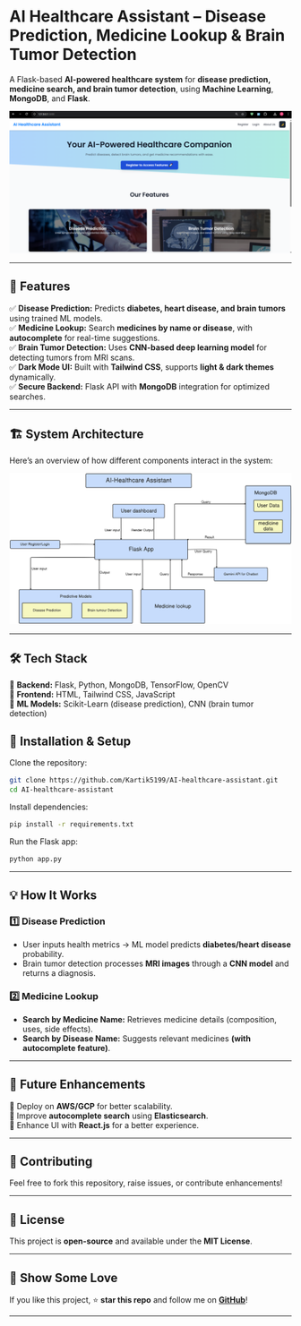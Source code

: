 # **AI Healthcare Assistant – Disease Prediction, Medicine Lookup & Brain Tumor Detection**  


A Flask-based **AI-powered healthcare system** for **disease prediction, medicine search, and brain tumor detection**, using **Machine Learning**, **MongoDB**, and **Flask**.  

![Project Demo](/demo_pic.PNG)

---

## 🚀 **Features**  
✅ **Disease Prediction:** Predicts **diabetes, heart disease, and brain tumors** using trained ML models.  
✅ **Medicine Lookup:** Search **medicines by name or disease**, with **autocomplete** for real-time suggestions.  
✅ **Brain Tumor Detection:** Uses **CNN-based deep learning model** for detecting tumors from MRI scans.  
✅ **Dark Mode UI:** Built with **Tailwind CSS**, supports **light & dark themes** dynamically.  
✅ **Secure Backend:** Flask API with **MongoDB** integration for optimized searches.  

---

## 🏗 **System Architecture**  
Here’s an overview of how different components interact in the system:  

![System Architecture](/final.png)

---

## 🛠️ **Tech Stack**  
🔹 **Backend:** Flask, Python, MongoDB, TensorFlow, OpenCV  
🔹 **Frontend:** HTML, Tailwind CSS, JavaScript  
🔹 **ML Models:** Scikit-Learn (disease prediction), CNN (brain tumor detection)  



## 🔧 **Installation & Setup**  
Clone the repository:  
```bash
git clone https://github.com/Kartik5199/AI-healthcare-assistant.git
cd AI-healthcare-assistant
```

Install dependencies:  
```bash
pip install -r requirements.txt
```

Run the Flask app:  
```bash
python app.py
```

---

## 💡 **How It Works**  
### **1️⃣ Disease Prediction**  
- User inputs health metrics → ML model predicts **diabetes/heart disease** probability.  
- Brain tumor detection processes **MRI images** through a **CNN model** and returns a diagnosis.  

### **2️⃣ Medicine Lookup**  
- **Search by Medicine Name:** Retrieves medicine details (composition, uses, side effects).  
- **Search by Disease Name:** Suggests relevant medicines **(with autocomplete feature)**.  

---

## 🚀 **Future Enhancements**  
🔹 Deploy on **AWS/GCP** for better scalability.  
🔹 Improve **autocomplete search** using **Elasticsearch**.  
🔹 Enhance UI with **React.js** for a better experience.  

---

## 🤝 **Contributing**  
Feel free to fork this repository, raise issues, or contribute enhancements!  

---

## 📄 **License**  
This project is **open-source** and available under the **MIT License**.  

---

## 🌟 **Show Some Love**  
If you like this project, ⭐ **star this repo** and follow me on **[GitHub](https://github.com/Kartik5199)**!  

---